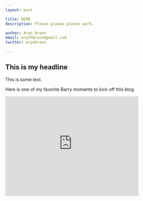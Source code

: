 ```yaml
---
layout: post

title: DEMO
description: Please please please work.

author: Aryn Braun
email: arynhbraun@gmail.com
twitter: arynbraun

---
```


## This is my headline

This is some text. 

Here is one of my favorite Barry moments to kick off this blog 
<iframe width="420" height="315" src="https://www.youtube.com/embed/k8TwRmX6zs4" frameborder="0" allowfullscreen></iframe>
